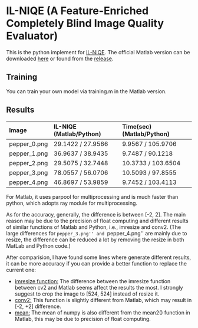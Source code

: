 # IL-NIQE (A Feature-Enriched Completely Blind Image Quality Evaluator)

This is the python implement for [IL-NIQE](http://www4.comp.polyu.edu.hk/~cslzhang/paper/IL-NIQE.pdf). The official Matlab version can be downloaded [here](http://live.ece.utexas.edu/research/Quality/blind.htm) or found from the [release](https://github.com/IceClear/IL-NIQE/releases/tag/v1.0.0).

## Training

You can train your own model via training.m in the Matlab version.

## Results

|Image|IL-NIQE (Matlab/Python)|Time(sec) (Matlab/Python)|
|:-|:-|:-|
|pepper_0.png|29.1422 / 27.9566|9.9567 / 105.9706|
|pepper_1.png|36.9637 / 38.9435|9.7487 / 90.1218|
|pepper_2.png|29.5075 / 32.7448|10.3733 / 103.6504|
|pepper_3.png|78.0557 / 56.0706|10.5093 / 97.8555|
|pepper_4.png|46.8697 / 53.9859|9.7452 / 103.4113|

For Matlab, it uses parpool for multiprocessing and is much faster than python, which adopts ray module for multiprocessing.

As for the accuracy, generally, the difference is between [-2, 2]. The main reason may be due to the precision of float computing and different results of similar functions of Matlab and Python, i.e., imresize and conv2. (The large differences for ``pepper_3.png'' and ``pepper_4.png'' are mainly due to resize, the difference can be reduced a lot by removing the resize in both MatLab and Python code.)

After comparision, I have found some lines where generate different results, it can be more accuracy if you can provide a better function to replace the current one:

- [imresize function:](https://github.com/IceClear/IL-NIQE/blob/master/IL-NIQE.py#L249) The difference between the imresize function between cv2 and Matlab seems affect the results the most. I strongly suggest to crop the image to [524, 524] instead of resize it.
- [conv2:](https://github.com/IceClear/IL-NIQE/blob/master/IL-NIQE.py#L272) This function is slightly different from Matlab, which may result in [-2, +2] difference.
- [mean:](https://github.com/IceClear/IL-NIQE/blob/master/IL-NIQE.py#L110) The mean of numpy is also different from the mean2() function in Matlab, this may be due to precision of float computing.
